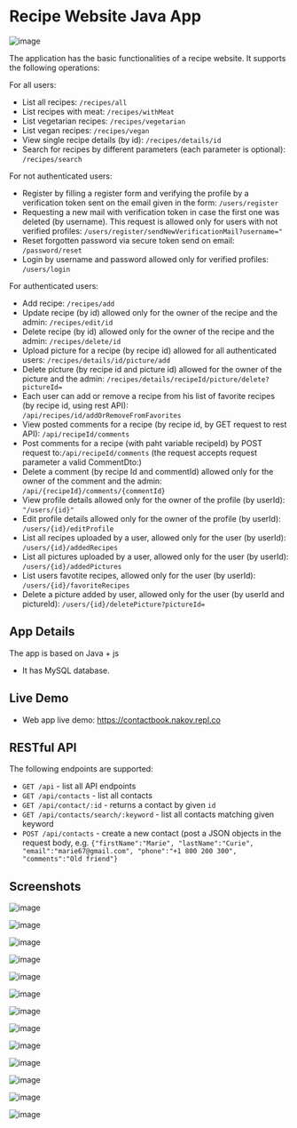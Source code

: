 # Recipe Website Java App


![image](https://github.com/98AnnaM/recipe-website-project/assets/147516467/9465916c-ea9b-4905-bafc-905cdac20ab1)


The application has the basic functionalities of a recipe website. It supports the following operations:

For all users:
- List all recipes: `/recipes/all`
- List recipes with meat: `/recipes/withMeat`
- List vegetarian recipes: `/recipes/vegetarian`
- List vegan recipes: `/recipes/vegan`
- View single recipe details (by id): `/recipes/details/id`
- Search for recipes by different parameters (each parameter is optional): `/recipes/search`

For not authenticated users:
- Register by filling a register form and verifying the profile by a verification token sent
  on the email given in the form: `/users/register`
- Requesting a new mail with verification token in case the first one was deleted (by username). This
  request is allowed only for users with not verified profiles:
  `/users/register/sendNewVerificationMail?username="`
- Reset forgotten password via secure token send on email: `/password/reset`
- Login by username and password allowed only for verified profiles: `/users/login`

For authenticated users:
- Add recipe: `/recipes/add`
- Update recipe (by id) allowed only for the owner of the recipe and the admin: `/recipes/edit/id`
- Delete recipe (by id) allowed only for the owner of the recipe and the admin: `/recipes/delete/id`
- Upload picture for a recipe (by recipe id) allowed for all authenticated users:
  `/recipes/details/id/picture/add`
- Delete picture (by recipe id and picture id) allowed for the owner of the picture and the admin:
  `/recipes/details/recipeId/picture/delete?pictureId=`
- Each user can add or remove a recipe from his list of favorite recipes (by recipe id, using rest API):
  `/api/recipes/id/addOrRemoveFromFavorites`
- View posted comments for a recipe (by recipe id, by GET request to rest API):
  `/api/recipeId/comments`
- Post comments for a recipe (with paht variable recipeId) by POST request to:`/api/recipeId/comments`
  (the request accepts request parameter a valid  CommentDto:)
- Delete a comment (by recipe Id and commentId) allowed only for the owner of the comment and the admin:
  `/api/{recipeId}/comments/{commentId}`
- View profile details allowed only for the owner of the profile (by userId): `"/users/{id}"`
- Edit profile details allowed only for the owner of the profile (by userId): `/users/{id}/editProfile`
- List all recipes uploaded by a user, allowed only for the user (by userId): `/users/{id}/addedRecipes`
- List all pictures uploaded by a user, allowed only for the user (by userId): `/users/{id}/addedPictures`
- List users favotite recipes, allowed only for the user (by userId): `/users/{id}/favoriteRecipes`
- Delete a picture added by user, allowed only for the user (by userId and pictureId):
  `/users/{id}/deletePicture?pictureId=`




## App Details

The app is based on Java + js
- It has MySQL database.

## Live Demo
- Web app live demo: https://contactbook.nakov.repl.co

## RESTful API

The following endpoints are supported:
- `GET /api` - list all API endpoints
- `GET /api/contacts` - list all contacts
- `GET /api/contact/:id` - returns a contact by given `id`
- `GET /api/contacts/search/:keyword` - list all contacts matching given keyword
- `POST /api/contacts` - create a new contact (post a JSON objects in the request body, e.g. `{"firstName":"Marie", "lastName":"Curie", "email":"marie67@gmail.com", "phone":"+1 800 200 300", "comments":"Old friend"}`

## Screenshots

![image](https://github.com/98AnnaM/recipe-website-project/assets/147516467/70bf8ef0-a3a8-4c29-a560-6fc02a2b38ab)

![image](https://github.com/98AnnaM/recipe-website-project/assets/147516467/66aebc3b-e98f-4f59-a6c1-4c46627cf98d)

![image](https://github.com/98AnnaM/recipe-website-project/assets/147516467/ef274e13-9e9d-49c8-8b13-0910af1c81e1)

![image](https://github.com/98AnnaM/recipe-website-project/assets/147516467/687549c1-d3a7-456b-a7ed-807d604825fa)

![image](https://github.com/98AnnaM/recipe-website-project/assets/147516467/bc069830-51bf-44b1-8868-817d21aad5f6)

![image](https://github.com/98AnnaM/recipe-website-project/assets/147516467/b9cbcb5b-3941-4f66-aa1b-57c9c4ff6916)

![image](https://github.com/98AnnaM/recipe-website-project/assets/147516467/2207a017-958f-4fc0-9ada-7c8be2f7b27f)

![image](https://github.com/98AnnaM/recipe-website-project/assets/147516467/fb316bc1-32f7-4b15-8b3f-58c6e706f0cc)

![image](https://github.com/98AnnaM/recipe-website-project/assets/147516467/4bd829a7-af98-49d2-bffd-33d8ea7b2993)

![image](https://github.com/98AnnaM/recipe-website-project/assets/147516467/c8eb4fb7-df9e-486e-b4ea-1ed4f308b4c4)

![image](https://github.com/98AnnaM/recipe-website-project/assets/147516467/c50fc47e-af1d-4035-928a-37d8311a778b)

![image](https://github.com/98AnnaM/recipe-website-project/assets/147516467/2b172031-ee11-4a0e-ac81-7beae7b78819)

![image](https://github.com/98AnnaM/recipe-website-project/assets/147516467/957a846e-0cd7-4cc9-86bd-f041c8494e92)
